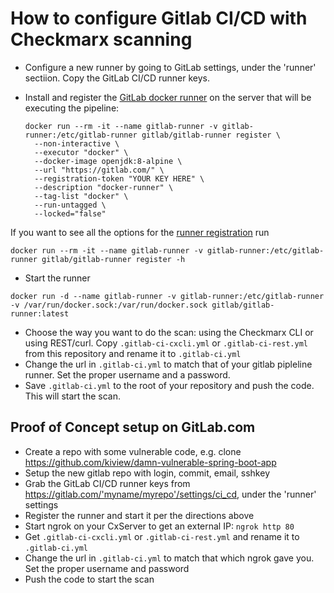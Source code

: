 # How to configure Gitlab CI/CD with Checkmarx scanning

* Configure a new runner by going to GitLab settings, under the 'runner' sectiion. Copy the GitLab CI/CD runner keys.
* Install and register the [GitLab docker runner](https://docs.gitlab.com/runner/install/docker.html) on the server that will be executing the pipeline:

      docker run --rm -it --name gitlab-runner -v gitlab-runner:/etc/gitlab-runner gitlab/gitlab-runner register \
        --non-interactive \
        --executor "docker" \
        --docker-image openjdk:8-alpine \
        --url "https://gitlab.com/" \
        --registration-token "YOUR KEY HERE" \
        --description "docker-runner" \
        --tag-list "docker" \
        --run-untagged \
        --locked="false"

If you want to see all the options for the [runner registration](http://docs.gitlab.com/runner/register/#docker) run

`docker run --rm -it --name gitlab-runner -v gitlab-runner:/etc/gitlab-runner gitlab/gitlab-runner register -h`

* Start the runner

`docker run -d --name gitlab-runner -v gitlab-runner:/etc/gitlab-runner -v /var/run/docker.sock:/var/run/docker.sock gitlab/gitlab-runner:latest`

* Choose the way you want to do the scan: using the Checkmarx CLI or using REST/curl. Copy `.gitlab-ci-cxcli.yml` or `.gitlab-ci-rest.yml` from this repository and rename it to `.gitlab-ci.yml`
* Change the url in `.gitlab-ci.yml` to match that of your gitlab pipleline runner. Set the proper username and a password.
* Save `.gitlab-ci.yml` to the root of your repository and push the code. This will start the scan.

## Proof of Concept setup on GitLab.com
* Create a repo with some vulnerable code, e.g. clone https://github.com/kiview/damn-vulnerable-spring-boot-app
* Setup the new gitlab repo with login, commit, email, sshkey
* Grab the GitLab CI/CD runner keys from https://gitlab.com/'myname/myrepo'/settings/ci_cd, under the 'runner' settings
* Register the runner and start it per the directions above
* Start ngrok on your CxServer to get an external IP: `ngrok http 80`
* Get `.gitlab-ci-cxcli.yml` or `.gitlab-ci-rest.yml` and rename it to `.gitlab-ci.yml`
* Change the url in `.gitlab-ci.yml` to match that which ngrok gave you. Set the proper username and password
* Push the code to start the scan
